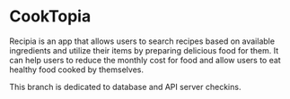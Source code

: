 # CookTopia
Recipia is an app that allows users to search recipes based on available ingredients and utilize their items by preparing delicious food for them. It can help users to reduce the monthly cost for food and allow users to eat healthy food cooked by themselves.

This branch is dedicated to database and API server checkins.
